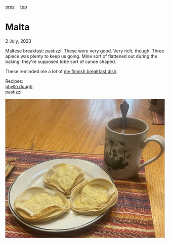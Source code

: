[prev](mali.md)&emsp;
[top](../index.md)&emsp;
# Malta
<meta property="og:image" content="images/malta.png"/>
2 July, 2023

Maltese breakfast: pastizzi. These were very good. Very rich, though.  Three apiece was plenty to keep us going. Mine sort of flattened out during the baking; they're supposed tobe sort of canoe shaped.

These reminded me a lot of [my finnish breakfast dish](../f/finland.html).

Recipes:<br>
[phyllo dough](https://www.thespruceeats.com/homemade-phyllo-dough-1705600)<br/>
[pastizzi](https://nofrillskitchen.com/pastizzi-recipe/)

![breakfast](images/malta.jpeg)
